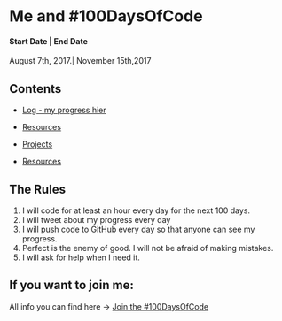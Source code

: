 # Me and #100DaysOfCode

#### Start Date  | End Date
August 7th, 2017.| November 15th,2017

## Contents
* [Log - my progress hier](log.md)
* [Resources](resources.md)
* [Projects](resources.md)

* [Resources](resources.md)

## The Rules
  1. I will code for at least an hour every day for the next 100 days.
  2. I will tweet about my progress every day
  3. I will push code to GitHub every day so that anyone can see my progress.
  4. Perfect is the enemy of good. I will not be afraid of making mistakes.
  5. I will ask for help when I need it.


## If you want to join me:
All info you can find here -> [Join the #100DaysOfCode](https://medium.freecodecamp.com/join-the-100daysofcode-556ddb4579e4)
